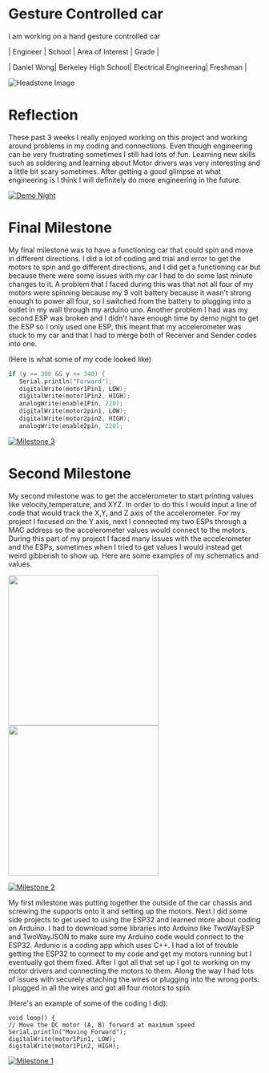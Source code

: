 ﻿# Gesture Controlled car
I am working on a hand gesture controlled car

  | Engineer   |        School       |    Area of Interest   |       Grade      |
                                                         
  | Daniel Wong| Berkeley High School| Electrical Engineering|     Freshman     | 
             
![Headstone Image](https://user-images.githubusercontent.com/87200410/126531426-57424211-d1bd-4591-8b19-f3d52ecbad05.jpg)

# Reflection
These past 3 weeks I really enjoyed working on this project and working around problems in my coding and connections. Even though engineering can be very frustrating sometimes I still had lots of fun. Learning new skills such as soldering and learning about Motor drivers was very interesting and a little bit scary sometimes. After getting a good glimpse at what engineering is I think I will definitely do more engineering in the future. 

[![Demo Night](https://res.cloudinary.com/marcomontalbano/image/upload/v1627059684/video_to_markdown/images/youtube--tBOreYkCQJI-c05b58ac6eb4c4700831b2b3070cd403.jpg)](https://www.youtube.com/watch?v=tBOreYkCQJI "Demo Night")
  
# Final Milestone
My final milestone was to have a functioning car that could spin and move in different directions. I did a lot of coding and trial and error to get the motors to spin and go different directions, and I did get a functioning car but because there were some issues with my car I had to do some last minute changes to it. A problem that I faced during this was that not all four of my motors were spinning because my 9 volt battery because it wasn't strong enough to power all four, so I switched from the battery to plugging into a outlet in my wall through my arduino uno. Another problem I had was my second ESP was broken and I didn't have enough time by demo night to get the ESP so I only used one ESP, this meant that my accelerometer was stuck to my car and that I had to merge both of Receiver and Sender codes into one.

(Here is what some of my code looked like)
 ```c++
 if (y >= 300 && y <= 340) {
    Serial.println("Forward");
    digitalWrite(motor1Pin1, LOW);
    digitalWrite(motor1Pin2, HIGH);
    analogWrite(enable1Pin, 220);
    digitalWrite(motor2pin1, LOW);
    digitalWrite(motor2pin2, HIGH);
    analogWrite(enable2pin, 220);
```
                                                            
[![Milestone 3](https://res.cloudinary.com/marcomontalbano/image/upload/v1627057226/video_to_markdown/images/youtube--KyiFGd59Ngk-c05b58ac6eb4c4700831b2b3070cd403.jpg)](https://www.youtube.com/watch?v=KyiFGd59Ngk "Milestone 3")

# Second Milestone

My second milestone was to get the accelerometer to start printing values like velocity,temperature, and XYZ. In order to do this I would input a line of code that would track the X,Y, and Z axis of the accelerometer. For my project I focused on the Y axis, next I connected my two ESPs through a MAC address so the accelerometer values would connect to the motors. During this part of my project I faced many issues with the accelerometer and the ESPs, sometimes when I tried to get values I would instead get weird gibberish to show up. Here are some examples of my schematics and values.
<p float="left">
  <img src="https://user-images.githubusercontent.com/87200410/126537875-4e5be1fb-e9c5-44cc-ad04-6a87a548ebb5.png" width="300" />
  <img src="https://user-images.githubusercontent.com/87200410/126529318-a3518841-7929-412a-bc69-7075557a8c79.png" width="300" /> 
</p>

[![Milestone 2](https://res.cloudinary.com/marcomontalbano/image/upload/v1626978558/video_to_markdown/images/youtube--IZBxwmPVjPQ-c05b58ac6eb4c4700831b2b3070cd403.jpg)](https://www.youtube.com/watch?v=IZBxwmPVjPQ "Milestone 2")

My first milestone was putting together the outside of the car chassis and screwing the supports onto it and setting up the motors. Next I did some side projects to get used to using the ESP32 and learned more about coding on Arduino. I had to download some libraries into Arduino like TwoWayESP and TwoWayJSON to make sure my Arduino code would connect to the ESP32. Ardunio is a coding app which uses C++. I had a lot of trouble getting the ESP32 to connect to my code and get my motors running but I eventually got them fixed. After I got all that set up I got to working on my motor drivers and connecting the motors to them. Along the way I had lots of issues with securely attaching the wires or plugging into the wrong ports. I plugged in all the wires and got all four motors to spin.

(Here's an example of some of the coding I did):


    void loop() {
    // Move the DC motor (A, B) forward at maximum speed
    Serial.println("Moving Forward");
    digitalWrite(motor1Pin1, LOW);
    digitalWrite(motor1Pin2, HIGH);
                                                  
                                               
 [![Milestone 1](https://res.cloudinary.com/marcomontalbano/image/upload/v1626886081/video_to_markdown/images/youtube--bFIKQoxqm6g-c05b58ac6eb4c4700831b2b3070cd403.jpg)](https://youtu.be/bFIKQoxqm6g "Milestone 1") 

